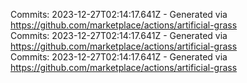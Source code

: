 Commits: 2023-12-27T02:14:17.641Z - Generated via https://github.com/marketplace/actions/artificial-grass
<br>
Commits: 2023-12-27T02:14:17.641Z - Generated via https://github.com/marketplace/actions/artificial-grass
<br>
Commits: 2023-12-27T02:14:17.641Z - Generated via https://github.com/marketplace/actions/artificial-grass
<br>
